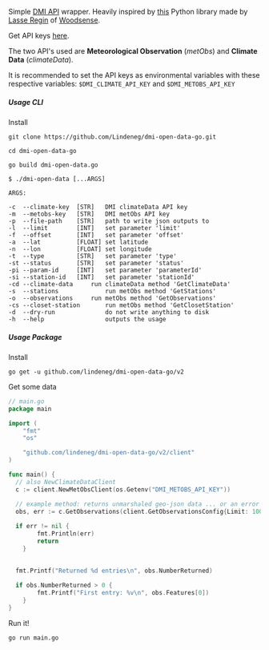 
Simple [DMI API](https://confluence.govcloud.dk/display/FDAPI/Danish+Meteorological+Institute+-+Open+Data) wrapper. Heavily inspired by [this](https://github.com/LasseRegin/dmi-open-data) Python library made by [Lasse Regin](https://github.com/LasseRegin) of [Woodsense](https://en.woodsense.dk/).

Get API keys [here](https://confluence.govcloud.dk/pages/viewpage.action?pageId=26476690).

The two API's used are **Meteorological Observation** (*metObs*) and **Climate Data** (*climateData*).

It is recommended to set the API keys as environmental variables with these respective variables:
`$DMI_CLIMATE_API_KEY` and `$DMI_METOBS_API_KEY`


##### Usage CLI

Install

```
git clone https://github.com/Lindeneg/dmi-open-data-go.git

cd dmi-open-data-go

go build dmi-open-data.go
```

```
$ ./dmi-open-data [...ARGS]

ARGS:

-c  --climate-key  [STR]   DMI climateData API key
-m  --metobs-key   [STR]   DMI metObs API key
-p  --file-path    [STR]   path to write json outputs to
-l  --limit        [INT]   set parameter 'limit'
-f  --offset       [INT]   set parameter 'offset'
-a  --lat          [FLOAT] set latitude
-n  --lon          [FLOAT] set longitude
-t  --type         [STR]   set parameter 'type'
-st --status       [STR]   set parameter 'status'
-pi --param-id     [INT]   set parameter 'parameterId'
-si --station-id   [INT]   set parameter 'stationId'
-cd --climate-data 	   run climateData method 'GetClimateData'
-s  --stations 	           run metObs method 'GetStations'
-o  --observations 	   run metObs method 'GetObservations'
-cs --closet-station 	   run metObs method 'GetClosetStation'
-d  --dry-run 	           do not write anything to disk
-h  --help                 outputs the usage
```

##### Usage Package

Install 

`go get -u github.com/lindeneg/dmi-open-data-go/v2`

Get some data
```Go
// main.go
package main

import (
	"fmt"
	"os"

	"github.com/lindeneg/dmi-open-data-go/v2/client"
)

func main() {
  // also NewClimateDataClient
  c := client.NewMetObsClient(os.Getenv("DMI_METOBS_API_KEY"))

  // example method: returns unmarshaled geo-json data ... or an error
  obs, err := c.GetObservations(client.GetObservationsConfig{Limit: 100})
	
  if err != nil {
		fmt.Println(err)
		return
	}

	
  fmt.Printf("Returned %d entries\n", obs.NumberReturned)
	
  if obs.NumberReturned > 0 {
		fmt.Printf("First entry: %v\n", obs.Features[0])
	}
}
```

Run it!

`go run main.go`